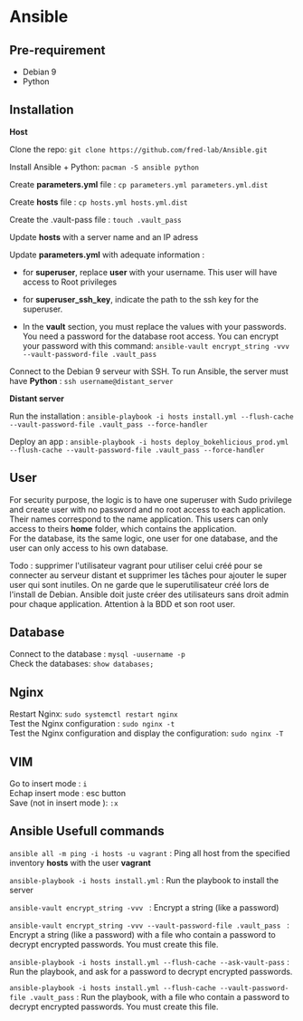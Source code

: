 # Ansible

## Pre-requirement
- Debian 9
- Python

## Installation
**Host**  

Clone the repo: ```git clone https://github.com/fred-lab/Ansible.git```  

Install Ansible + Python: ```pacman -S ansible python```

Create **parameters.yml** file : ```cp parameters.yml parameters.yml.dist```  

Create **hosts** file : ```cp hosts.yml hosts.yml.dist```  

Create the .vault-pass file : ```touch .vault_pass```  

Update **hosts** with a server name and an IP adress  

Update **parameters.yml** with adequate information :
- for **superuser**, replace **user** with your username. This user will have access to Root privileges

- for **superuser_ssh_key**, indicate the path to the ssh key for the superuser.

- In the **vault** section, you must replace the values with your passwords. You need a password for the database root access. You can encrypt your password with this command:
```ansible-vault encrypt_string -vvv --vault-password-file .vault_pass ```  

Connect to the Debian 9 serveur with SSH. To run Ansible, the server must have **Python** : ```ssh username@distant_server``` 

**Distant server**

Run the installation : ```ansible-playbook -i hosts install.yml --flush-cache --vault-password-file .vault_pass --force-handler```  

Deploy an app : ```ansible-playbook -i hosts deploy_bokehlicious_prod.yml  --flush-cache --vault-password-file .vault_pass --force-handler```  
 

## User
For security purpose, the logic is to have one superuser with Sudo privilege and create user with no password and no root access to each application. Their names correspond to the name application. 
This users can only access to theirs **home** folder, which contains the application.  
For the database, its the same logic, one user for one database, and the user can only access to his own database.  

Todo : supprimer l'utilisateur vagrant pour utiliser celui créé pour se connecter au serveur distant et supprimer les tâches pour ajouter le super user qui sont inutiles. On ne garde que le superutilisateur créé lors de l'install de Debian. Ansible doit juste créer des utilisateurs sans droit admin pour chaque application. Attention à la BDD et son root user.

## Database  
Connect to the database : ```mysql -uusername -p```  
Check the databases: ```show databases;```  

## Nginx  
Restart Nginx: ```sudo systemctl restart nginx```  
Test the Nginx configuration : ```sudo nginx -t```  
Test the Nginx configuration and display the configuration: ```sudo nginx -T```  

## VIM
Go to insert mode : ```i```  
Echap insert mode : esc button  
Save (not in insert mode ): ```:x```

## Ansible Usefull commands
```ansible all -m ping -i hosts -u vagrant``` : Ping all host from the specified inventory **hosts** with the user **vagrant**  

```ansible-playbook -i hosts install.yml``` : Run the playbook to install the server

```ansible-vault encrypt_string -vvv ``` : Encrypt a string (like a password)

```ansible-vault encrypt_string -vvv --vault-password-file .vault_pass ``` : Encrypt a string (like a password) with a file who contain a password to decrypt encrypted passwords. You must create this file.

```ansible-playbook -i hosts install.yml --flush-cache --ask-vault-pass``` : Run the playbook, and ask for a password to decrypt encrypted passwords.

```ansible-playbook -i hosts install.yml --flush-cache --vault-password-file .vault_pass``` : Run the playbook, with a file who contain a password to decrypt encrypted passwords. You must create this file.
